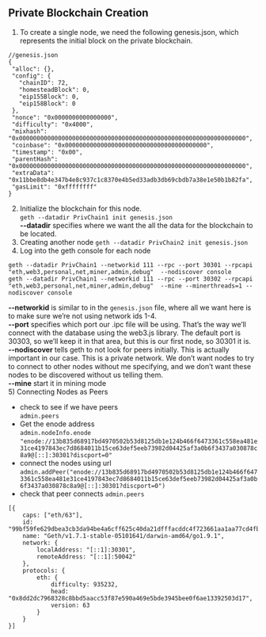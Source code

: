 ## Private Blockchain Creation
1) To create a single node, we need the following genesis.json, which represents the initial block on the private blockchain.
``` 
//genesis.json
{
 "alloc": {},
 "config": {
   "chainID": 72,
   "homesteadBlock": 0,
   "eip155Block": 0,
   "eip158Block": 0
 },
 "nonce": "0x0000000000000000",
 "difficulty": "0x4000",
 "mixhash": "0x0000000000000000000000000000000000000000000000000000000000000000",
 "coinbase": "0x0000000000000000000000000000000000000000",
 "timestamp": "0x00",
 "parentHash": "0x0000000000000000000000000000000000000000000000000000000000000000",
 "extraData": "0x11bbe8db4e347b4e8c937c1c8370e4b5ed33adb3db69cbdb7a38e1e50b1b82fa",
 "gasLimit": "0xffffffff"
}
```
2) Initialize the blockchain for this node.  
`geth --datadir PrivChain1 init genesis.json`  
**--datadir** specifies where we want the all the data for the blockchain to be located.
3) Creating another node
`geth --datadir PrivChain2 init genesis.json`
4) Log into the geth console for each node   
```
geth --datadir PrivChain1 --networkid 111 --rpc --port 30301 --rpcapi "eth,web3,personal,net,miner,admin,debug"  --nodiscover console
geth --datadir PrivChain1 --networkid 111 --rpc --port 30302 --rpcapi "eth,web3,personal,net,miner,admin,debug"  --mine --minerthreads=1 --nodiscover console
``` 
**--networkid** is similar to in the `genesis.json` file, where all we want here is to make sure we’re not using network ids 1-4.  
**--port** specifies which port our .ipc file will be using. That’s the way we’ll connect with the database using the web3.js library. The default port is 30303, so we’ll keep it in that area, but this is our first node, so 30301 it is.  
**--nodiscover** tells geth to not look for peers initially. This is actually important in our case. This is a private network. We don’t want nodes to try to connect to other nodes without me specifying, and we don’t want these nodes to be discovered without us telling them.  
**--mine** start it in mining mode  
5) Connecting Nodes as Peers  
  - check to see if we have peers  
    `admin.peers`
  - Get the enode address  
    `admin.nodeInfo.enode`  
    `"enode://13b835d68917bd4970502b53d8125db1e124b466f6473361c558ea481e31ce4197843ec7d8684011b15ce63def5eeb73982d04425af3a0b6f3437a030878c8a9@[::]:30301?discport=0"`
  - connect the nodes using url  
    `admin.addPeer("enode://13b835d68917bd4970502b53d8125db1e124b466f6473361c558ea481e31ce4197843ec7d8684011b15ce63def5eeb73982d04425af3a0b6f3437a030878c8a9@[::]:30301?discport=0")`
  - check that peer connects 
    `admin.peers`
```
[{
    caps: ["eth/63"],
    id: "99bf59fe629dbea3cb3da94be4a6cff625c40da21dfffacddc4f723661aa1aa77cd4fb7921eb437b0d5e9333c01ed57bfc0d433b9f718a2c95287d3542f2e9a8",
    name: "Geth/v1.7.1-stable-05101641/darwin-amd64/go1.9.1",
    network: {
        localAddress: "[::1]:30301",
        remoteAddress: "[::1]:50042"
    },
    protocols: {
        eth: {
            difficulty: 935232,
            head: "0x8dd2dc7968328c8bbd5aacc53f87e590a469e5bde3945bee0f6ae13392503d17",
            version: 63
        }
    }
}]
```
